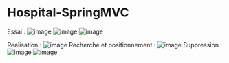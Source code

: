 # Hospital-SpringMVC

Essai :
![image](https://github.com/user-attachments/assets/66b846af-8e33-4c79-85e6-61a9075429d3)
![image](https://github.com/user-attachments/assets/02f8d4b2-4376-46e9-b9d4-aca08d1d2432)
![image](https://github.com/user-attachments/assets/64d3f5c4-3757-4696-aa2e-3089d2141fb9)

Realisation :
![image](https://github.com/user-attachments/assets/b11fdd87-c511-4cd9-ab97-e2f11d2c0518)
Recherche et positionnement :
![image](https://github.com/user-attachments/assets/678354bc-055e-4455-a548-ee99b1df61ee)
Suppression :
![image](https://github.com/user-attachments/assets/8cd70ad8-baca-4925-831a-48fd9c3334a9)
![image](https://github.com/user-attachments/assets/42e722cc-cb74-4974-81f2-0646c1c83482)







